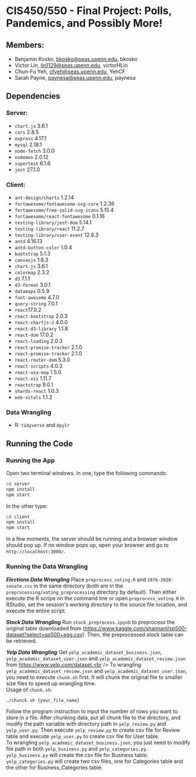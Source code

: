 
# CIS450/550 - Final Project: Polls, Pandemics, and Possibly More!
## Members: 
- Benjamin Kosko, bkosko@seas.upenn.edu, bkosko
- Victor Lin, lin1129@seas.upenn.edu, victorHLin
- Chun-Fu Yeh, cfyeh@seas.upenn.edu, YehCF
- Sarah Payne, paynesa@seas.upenn.edu, paynesa

## Dependencies 

### Server:
* `chart.js` 3.6.1
* `cors` 2.8.5
* `express` 4.17.1
* `mysql` 2.18.1
* `node-fetch` 3.0.0
* `nodemon` 2.0.12
* `supertest` 6.1.6
* `jest` 27.1.0

### Client: 
* `ant-design/charts` 1.2.14
* `fortawesome/fontawesome-svg-core` 1.2.36
* `fortawesome/free-solid-svg-icons` 5.15.4
* `fortawesome/react-fontawesome` 0.1.16
* `testing-library/jest-dom` 5.14.1
* `testing-library/react` 11.2.7
* `testing-library/user-event` 12.8.3
* `antd` 4.16.13
* `antd-button-color` 1.0.4
* `bootstrap` 5.1.3
* `canvasjs` 1.8.3
* `chart.js` 3.6.1
* `colormap` 2.3.2
* `d3` 7.1.1
* `d3-format` 3.0.1
* `datamaps` 0.5.9
* `font-awesome` 4.7.0
* `query-string` 7.0.1
* `react`17.0.2
* `react-bootstrap` 2.0.3
* `react-chartjs-2` 4.0.0
* `react-d3-library` 1.1.8
* `react-dom` 17.0.2
* `react-loading` 2.0.3
* `react-promise-tracker` 2.1.0
* `react-promise-tracker` 2.1.0
* `react-router-dom` 5.3.0
* `react-scripts` 4.0.3
* `react-usa-map` 1.5.0
* `react-vis` 1.11.7
* `reactstrap` 9.0.1
* `shards-react` 1.0.3
* `web-vitals` 1.1.2


### Data Wrangling
* R: `tidyverse` and `dpylr`


## Running the Code

### Running the App
Open two terminal windows. In one, type the following commands: 
```bash
cd server
npm install
npm start
```
In the other type: 
```bash
cd client
npm install
npm start
```
In a few moments, the server should be running and a browser window should pop up. If no window pops up, open your
browser and go to `http://localhost:3000/`. 


### Running the Data Wrangling

***Elections Data Wrangling*** Place `preprocess_voting.R` and `1976-2020-senate.csv` in the same directory (both are in the `preprocessing/voting_preprocessing`
directory by default). Then either execute the R scripe on the command line or open `preprocess_voting.R` in RStudio, set the session's working
directory to the source file location, and execute the entire script. 

***Stock Data Wrangling*** Run `stock_preprocess.ipynb` to preprocess the original table downloaded from (https://www.kaggle.com/shannanl/sp500-dataset?select=sp500+agg.csv). Then, the preprocessed stock table can be retrieved.

***Yelp Data Wrangling***
Get `yelp_academic_dataset_business.json`, `yelp_academic_dataset_user.json` and `yelp_academic_dataset_review.json` from https://www.yelp.com/dataset.<br />
To wrangling `yelp_academic_dataset_review.json` and `yelp_academic_dataset_user.json`, you need to execute `chunk.sh` first. It will chunk the original file to smaller size files to speed up wrangling time. <br />
Usage of `chunk.sh`: <br />
```
./chunck.sh {your_file_name}
```
Follow the program instruction to input the number of rows you want to store in a file. After chunking data, put all chunk file to the directory, and modify the path variable with directory path in `yelp_review.py` and `yelp_user.py`. Then execute `yelp_review.py` to create csv file for Review table and execute `yelp_user.py` to create csv file for User table.<br />
To wrangling `yelp_academic_dataset_business.json`, you just need to modify file path in both `yelp_business.py` and `yelp_categories.py`. `yelp_business.py` will create the csv file for Business table. `yelp_categories.py` will create two csv files, one for Categories table and the other for Business_Categories table.

